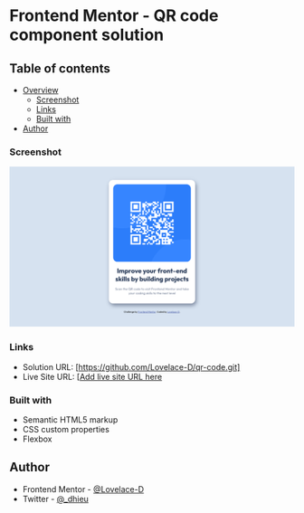 # Frontend Mentor - QR code component solution

## Table of contents

- [Overview](#overview)
  - [Screenshot](#screenshot)
  - [Links](#links)
  - [Built with](#built-with)
- [Author](#author)

### Screenshot

![screenshot](Screenshot.png)

### Links

- Solution URL: [https://github.com/Lovelace-D/qr-code.git]
- Live Site URL: [[Add live site URL here](https://lovelace-d.github.io/qr-code/)

### Built with

- Semantic HTML5 markup
- CSS custom properties
- Flexbox


## Author

- Frontend Mentor - [@Lovelace-D](https://www.frontendmentor.io/profile/lovelace-d)
- Twitter - [@_dhieu](https://www.twitter.com/_dhieu)
